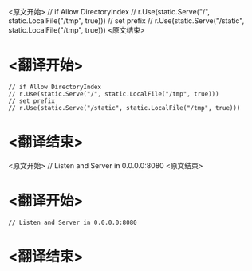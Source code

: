 
<原文开始>
	// if Allow DirectoryIndex
	// r.Use(static.Serve("/", static.LocalFile("/tmp", true)))
	// set prefix
	// r.Use(static.Serve("/static", static.LocalFile("/tmp", true)))
<原文结束>

# <翻译开始>
	// if Allow DirectoryIndex
	// r.Use(static.Serve("/", static.LocalFile("/tmp", true)))
	// set prefix
	// r.Use(static.Serve("/static", static.LocalFile("/tmp", true)))
# <翻译结束>


<原文开始>
	// Listen and Server in 0.0.0.0:8080
<原文结束>

# <翻译开始>
	// Listen and Server in 0.0.0.0:8080
# <翻译结束>

